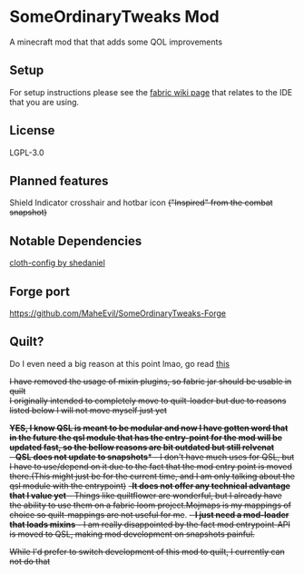 # SomeOrdinaryTweaks Mod
A minecraft mod that that adds some QOL improvements

## Setup

For setup instructions please see the [fabric wiki page](https://fabricmc.net/wiki/tutorial:setup) that relates to the IDE that you are using.

## License

LGPL-3.0

## Planned features
Shield Indicator crosshair and hotbar icon ~~("Inspired" from the combat snapshot)~~   

## Notable Dependencies 
[cloth-config by shedaniel](https://github.com/shedaniel/cloth-config)   


## Forge port
https://github.com/MaheEvil/SomeOrdinaryTweaks-Forge

## Quilt?

Do I even need a big reason at this point lmao, go read [this](https://tech.lgbt/@unascribed@sleeping.town/110697228969164407)

~~I have removed the usage of mixin plugins, so fabric jar should be usable in quilt~~   
~~I originally intended to completely move to quilt-loader but due to reasons listed below I will not move myself just yet~~   
   
~~**YES, I know QSL is meant to be modular and now I have gotten word that in the future the qsl module that has the entry-point for the mod will be updated fast, so the bellow reasons are bit outdated but still relvenat**~~   
~~- **QSL does not update to snapshots**\* - I don't have much uses for QSL, but I have to use/depend on it due to the fact that the mod entry point is moved there.(This might just be for the current time, and I am only talking about the qsl module with the entrypoint)~~
~~-**It does not offer any technical advantage that I value yet** - Things like quiltflower are wonderful, but I already have the ability to use them on a fabric loom project.Mojmaps is my mappings of choice so quilt-mappings are not useful for me~~.
~~- **I just need a mod-loader that loads mixins** - I am really disappointed by the fact mod entrypoint-API is moved to QSL, making mod development on snapshots painful.~~
   
~~While I'd prefer to switch development of this mod to quilt, I currently can not do that~~
